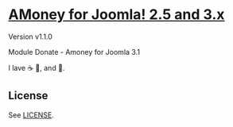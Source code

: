 # [AMoney for Joomla! 2.5 and 3.x](http://www.foto-s.ru/universal-module.html)

Version v1.1.0 

Module Donate - Amoney for Joomla 3.1

I lave :coffee: :pizza:, and :dancer:.

## License

See [LICENSE](http://www.gnu.org/licenses/gpl.html).
